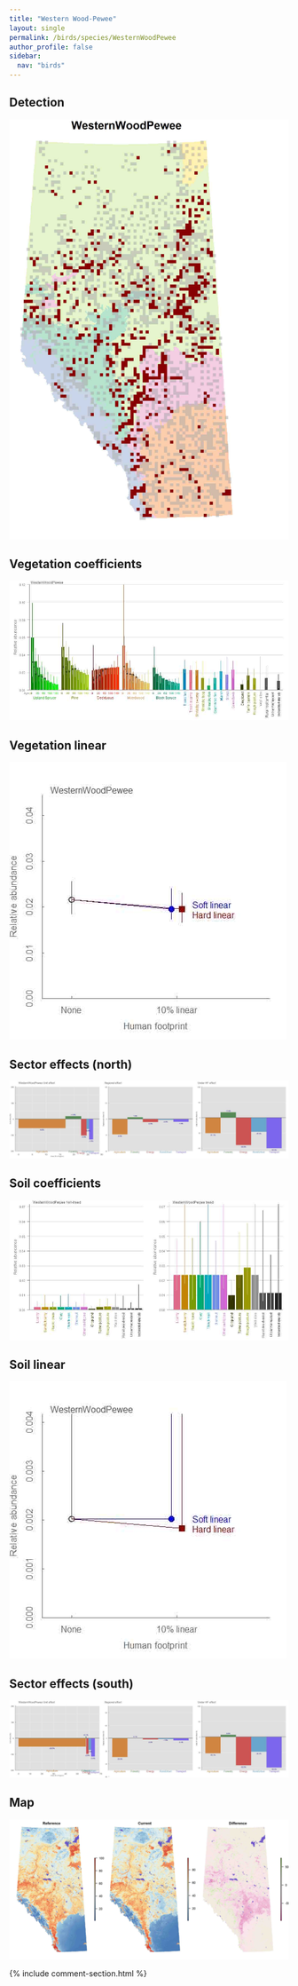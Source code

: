 ```yaml
---
title: "Western Wood-Pewee"
layout: single
permalink: /birds/species/WesternWoodPewee
author_profile: false
sidebar:
  nav: "birds"
---
```


<h2>Detection</h2>

![](/assets/images/birds/WesternWoodPewee/det.jpg)

<h2>Vegetation coefficients</h2>

![](/assets/images/birds/WesternWoodPewee/veghf.jpg)

<h2>Vegetation linear</h2>

![](/assets/images/birds/WesternWoodPewee/lin-north.jpg)

<h2>Sector effects (north)</h2>

![](/assets/images/birds/WesternWoodPewee/sector-north.jpg)

<h2>Soil coefficients</h2>

![](/assets/images/birds/WesternWoodPewee/soilhf.jpg)

<h2>Soil linear</h2>

![](/assets/images/birds/WesternWoodPewee/lin-south.jpg)

<h2>Sector effects (south)</h2>

![](/assets/images/birds/WesternWoodPewee/sector-south.jpg)

<h2>Map</h2>

![](/assets/images/birds/WesternWoodPewee/map.jpg)

{% include comment-section.html %}

